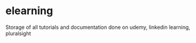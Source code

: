 # elearning
Storage of all tutorials and documentation done on udemy, linkedin learning, pluralsight
